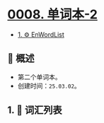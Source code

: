 # [0008. 单词本-2](https://github.com/Tdahuyou/TNotes.en-notes/tree/main/notes/0008.%20%E5%8D%95%E8%AF%8D%E6%9C%AC-2)

<!-- region:toc -->

- [1. ⚙️ EnWordList](#1-️-enwordlist)

<!-- endregion:toc -->

## 📝 概述

- 第二个单词本。
- 创建时间：`25.03.02`。

## 1. 📒 词汇列表

<EnWordList :words="[
'accord',
'analytical',
'archive',
'authentication',
'badge',
'bevel',
'Bezier',
'cabbage',
'Cascade',
'cave',
'clash',
'cleaner',
'compose',
'consecutive',
'course',
'cubic',
'curve',
'darkgreen',
'decompose',
'dimension',
'dual',
'elliptical',
'enrollment',
'foreign',
'garlic',
'grant',
'graphics',
'horizontal',
'lineto',
'magenta',
'manipulation',
'miter',
'moveto',
'mutator',
'OLAP',
'OLTP',
'online',
'orientation',
'patrol',
'police',
'populate',
'processing',
'prose',
'purify',
'quadratic',
'represent',
'restrict',
'rint',
'runoob',
'saturation',
'scalable',
'serial',
'SMS',
'sophisticated',
'transaction',
'transactional',
'unoccupied',
'vector',
'vertical',
'WHATWG',
]"></EnWordList>
